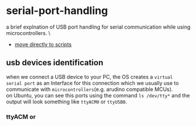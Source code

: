 # serial-port-handling
a brief explnation of USB port handling for serial communication while using microcontrollers. \
- [move directly to scripts](#scripts )
  
## usb devices identification 
when we connect a USB device to your PC, the OS creates a `virtual serial port` as an Interface for this connection which we usually use to communicate with `microcontrollers`(e.g. arudino compatible MCUs).\
on Ubuntu, you can see this ports using the command ``` ls /dev/tty* ``` and the output will look something like `ttyACM0` or `ttyUSB0`. 
### ttyACM or 
